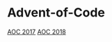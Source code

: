# Advent-of-Code  
[AOC 2017](http://adventofcode.com/2017)
[AOC 2018](http://adventofcode.com/2018)
